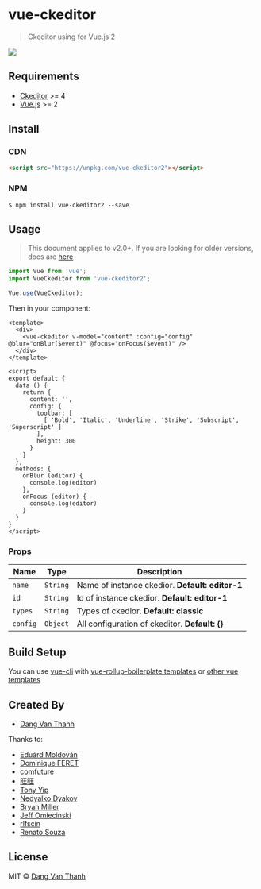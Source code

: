 # vue-ckeditor

> Ckeditor using for Vue.js 2

![](https://raw.githubusercontent.com/dangvanthanh/vue-ckeditor2/master/screenshot.png)

## Requirements

- [Ckeditor](http://ckeditor.com/) >= 4
- [Vue.js](http://vuejs.org/) >= 2

## Install

### CDN

```html
<script src="https://unpkg.com/vue-ckeditor2"></script>
```
### NPM
```
$ npm install vue-ckeditor2 --save
```

## Usage

> This document applies to v2.0+. If you are looking for older versions, docs are [here](https://github.com/dangvanthanh/vue-ckeditor2/wiki/Getting-Started)

```javascript
import Vue from 'vue';
import VueCkeditor from 'vue-ckeditor2';

Vue.use(VueCkeditor);
```

Then in your component: 

```vue
<template>
  <div>
    <vue-ckeditor v-model="content" :config="config" @blur="onBlur($event)" @focus="onFocus($event)" />
  </div>
</template>

<script>
export default {
  data () {
    return {
      content: '',
      config: {
        toolbar: [
          [ 'Bold', 'Italic', 'Underline', 'Strike', 'Subscript', 'Superscript' ]
        ],
        height: 300
      }
    }
  },
  methods: {
    onBlur (editor) {
      console.log(editor)
    },
    onFocus (editor) {
      console.log(editor)
    }
  }
}
</script>
```

### Props

| Name           | Type     | Description                              |
| -------------- | -------- | ---------------------------------------- |
| `name`         | `String` | Name of instance ckedior. **Default: editor-1** |
| `id`           | `String` | Id of instance ckedior. **Default: editor-1** |
| `types`        | `String` | Types of ckedior. **Default: classic** |
| `config`       | `Object` | All configuration of ckeditor. **Default: {}** |

## Build Setup

You can use [vue-cli](https://github.com/vuejs/vue-cli) with [vue-rollup-boilerplate templates](https://github.com/dangvanthanh/vue-rollup-boilerplate) or [other vue templates](https://github.com/vuejs-templates)

## Created By

- [Dang Van Thanh](https://github.com/dangvanthanh)

Thanks to:

- [Eduárd Moldován](https://github.com/edimoldovan)
- [Dominique FERET](https://github.com/DominiqueFERET)
- [comfuture](https://github.com/comfuture)
- [旺旺](https://github.com/chengpan168)
- [Tony Yip](https://github.com/tonyhhyip)
- [Nedyalko Dyakov](https://github.com/ndyakov)
- [Bryan Miller](https://github.com/bryanjamesmiller)
- [Jeff Omiecinski](https://github.com/omiecinski)
- [rlfscin](https://github.com/rlfscin)
- [Renato Souza](https://github.com/renatosistemasvc)

## License

MIT © [Dang Van Thanh](http://dangthanh.org)
